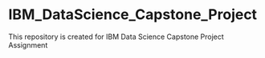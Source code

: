 # IBM_DataScience_Capstone_Project
This repository is created for IBM Data Science Capstone Project Assignment
